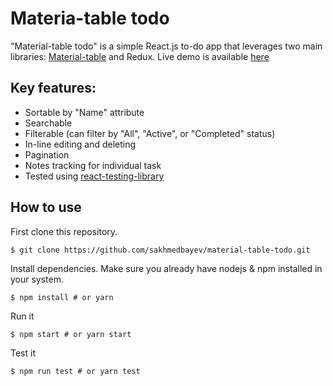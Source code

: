 # Materia-table todo

"Material-table todo" is a simple React.js to-do app that leverages two main libraries: [Material-table](https://material-table.com/#/docs/get-started) and Redux. Live demo is available [here](http://material-table-todo-20191021152105-hostingbucket-dev.s3-website-us-east-1.amazonaws.com)

## Key features:

- Sortable by "Name" attribute
- Searchable
- Filterable (can filter by "All", "Active", or "Completed" status)
- In-line editing and deleting
- Pagination
- Notes tracking for individual task
- Tested using [react-testing-library](https://testing-library.com/)

## How to use

First clone this repository.

`$ git clone https://github.com/sakhmedbayev/material-table-todo.git`

Install dependencies. Make sure you already have nodejs & npm installed in your system.

`$ npm install # or yarn`

Run it

`$ npm start # or yarn start`

Test it

`$ npm run test # or yarn test`
